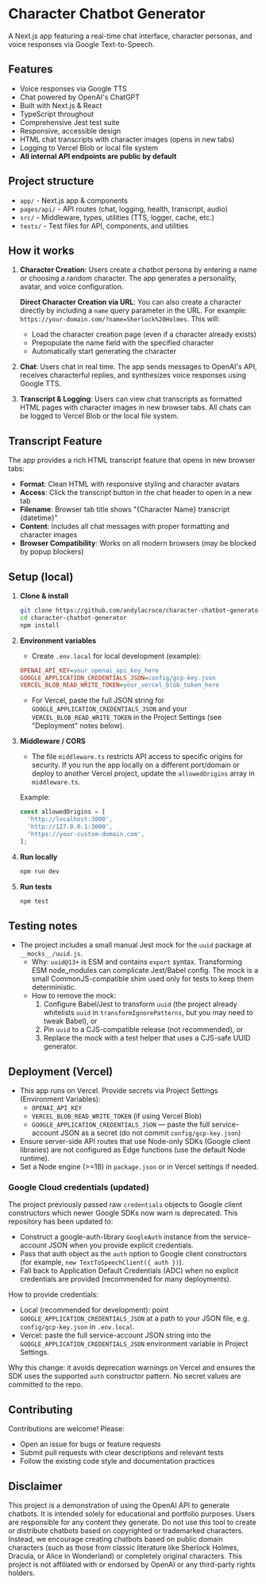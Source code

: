 # Character Chatbot Generator

A Next.js app featuring a real-time chat interface, character personas, and voice responses via Google Text-to-Speech.

## Features

- Voice responses via Google TTS
- Chat powered by OpenAI's ChatGPT
- Built with Next.js & React
- TypeScript throughout
- Comprehensive Jest test suite
- Responsive, accessible design
- HTML chat transcripts with character images (opens in new tabs)
- Logging to Vercel Blob or local file system
- **All internal API endpoints are public by default**

## Project structure

- `app/` - Next.js app & components
- `pages/api/` - API routes (chat, logging, health, transcript, audio)
- `src/` - Middleware, types, utilities (TTS, logger, cache, etc.)
- `tests/` - Test files for API, components, and utilities

## How it works

1. **Character Creation**: Users create a chatbot persona by entering a name or choosing a random character. The app generates a personality, avatar, and voice configuration.

   **Direct Character Creation via URL**: You can also create a character directly by including a `name` query parameter in the URL. For example: `https://your-domain.com/?name=Sherlock%20Holmes`. This will:
   - Load the character creation page (even if a character already exists)
   - Prepopulate the name field with the specified character
   - Automatically start generating the character

2. **Chat**: Users chat in real time. The app sends messages to OpenAI's API, receives characterful replies, and synthesizes voice responses using Google TTS.
3. **Transcript & Logging**: Users can view chat transcripts as formatted HTML pages with character images in new browser tabs. All chats can be logged to Vercel Blob or the local file system.

## Transcript Feature

The app provides a rich HTML transcript feature that opens in new browser tabs:

- **Format**: Clean HTML with responsive styling and character avatars
- **Access**: Click the transcript button in the chat header to open in a new tab
- **Filename**: Browser tab title shows "{Character Name} transcript {datetime}"
- **Content**: Includes all chat messages with proper formatting and character images
- **Browser Compatibility**: Works on all modern browsers (may be blocked by popup blockers)

## Setup (local)

1. **Clone & install**
   ```bash
   git clone https://github.com/andylacroce/character-chatbot-generator.git
   cd character-chatbot-generator
   npm install
   ```

2. **Environment variables**

   - Create `.env.local` for local development (example):

   ```ini
   OPENAI_API_KEY=your_openai_api_key_here
   GOOGLE_APPLICATION_CREDENTIALS_JSON=config/gcp-key.json
   VERCEL_BLOB_READ_WRITE_TOKEN=your_vercel_blob_token_here
   ```

   - For Vercel, paste the full JSON string for `GOOGLE_APPLICATION_CREDENTIALS_JSON` and your `VERCEL_BLOB_READ_WRITE_TOKEN` in the Project Settings (see "Deployment" notes below).

3. **Middleware / CORS**

   - The file `middleware.ts` restricts API access to specific origins for security. If you run the app locally on a different port/domain or deploy to another Vercel project, update the `allowedOrigins` array in `middleware.ts`.

   Example:

   ```ts
   const allowedOrigins = [
     'http://localhost:3000',
     'http://127.0.0.1:3000',
     'https://your-custom-domain.com',
   ];
   ```

4. **Run locally**

   ```bash
   npm run dev
   ```

5. **Run tests**

   ```bash
   npm test
   ```

## Testing notes

- The project includes a small manual Jest mock for the `uuid` package at `__mocks__/uuid.js`.
  - Why: `uuid@13+` is ESM and contains `export` syntax. Transforming ESM node_modules can complicate Jest/Babel config. The mock is a small CommonJS-compatible shim used only for tests to keep them deterministic.
  - How to remove the mock:
    1. Configure Babel/Jest to transform `uuid` (the project already whitelists `uuid` in `transformIgnorePatterns`, but you may need to tweak Babel), or
    2. Pin `uuid` to a CJS-compatible release (not recommended), or
    3. Replace the mock with a test helper that uses a CJS-safe UUID generator.

## Deployment (Vercel)

- This app runs on Vercel. Provide secrets via Project Settings (Environment Variables):
  - `OPENAI_API_KEY`
  - `VERCEL_BLOB_READ_WRITE_TOKEN` (if using Vercel Blob)
  - `GOOGLE_APPLICATION_CREDENTIALS_JSON` — paste the full service-account JSON as a secret (do not commit `config/gcp-key.json`)
- Ensure server-side API routes that use Node-only SDKs (Google client libraries) are not configured as Edge functions (use the default Node runtime).
- Set a Node engine (>=18) in `package.json` or in Vercel settings if needed.

### Google Cloud credentials (updated)


The project previously passed raw `credentials` objects to Google client constructors which newer Google SDKs now warn is deprecated. This repository has been updated to:

- Construct a google-auth-library `GoogleAuth` instance from the service-account JSON when you provide explicit credentials.
- Pass that auth object as the `auth` option to Google client constructors (for example, `new TextToSpeechClient({ auth })`).
- Fall back to Application Default Credentials (ADC) when no explicit credentials are provided (recommended for many deployments).

How to provide credentials:

- Local (recommended for development): point `GOOGLE_APPLICATION_CREDENTIALS_JSON` at a path to your JSON file, e.g. `config/gcp-key.json` in `.env.local`.
- Vercel: paste the full service-account JSON string into the `GOOGLE_APPLICATION_CREDENTIALS_JSON` environment variable in Project Settings.

Why this change: it avoids deprecation warnings on Vercel and ensures the SDK uses the supported `auth` constructor pattern. No secret values are committed to the repo.

## Contributing

Contributions are welcome! Please:
- Open an issue for bugs or feature requests
- Submit pull requests with clear descriptions and relevant tests
- Follow the existing code style and documentation practices

## Disclaimer

This project is a demonstration of using the OpenAI API to generate chatbots. It is intended solely for educational and portfolio purposes. Users are responsible for any content they generate. Do not use this tool to create or distribute chatbots based on copyrighted or trademarked characters. Instead, we encourage creating chatbots based on public domain characters (such as those from classic literature like Sherlock Holmes, Dracula, or Alice in Wonderland) or completely original characters. This project is not affiliated with or endorsed by OpenAI or any third-party rights holders.
